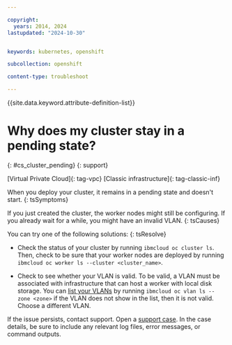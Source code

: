 ```yaml
---

copyright: 
  years: 2014, 2024
lastupdated: "2024-10-30"


keywords: kubernetes, openshift

subcollection: openshift

content-type: troubleshoot

---
```


{{site.data.keyword.attribute-definition-list}}





# Why does my cluster stay in a pending state?
{: #cs_cluster_pending}
{: support}

[Virtual Private Cloud]{: tag-vpc} [Classic infrastructure]{: tag-classic-inf}


When you deploy your cluster, it remains in a pending state and doesn't start.
{: tsSymptoms}


If you just created the cluster, the worker nodes might still be configuring. If you already wait for a while, you might have an invalid VLAN.
{: tsCauses}



You can try one of the following solutions:
{: tsResolve}

- Check the status of your cluster by running `ibmcloud oc cluster ls`. Then, check to be sure that your worker nodes are deployed by running `ibmcloud oc worker ls --cluster <cluster_name>`.

- Check to see whether your VLAN is valid. To be valid, a VLAN must be associated with infrastructure that can host a worker with local disk storage. You can [list your VLANs](/docs/openshift?topic=openshift-kubernetes-service-cli#cs_vlans) by running `ibmcloud oc vlan ls --zone <zone>` if the VLAN does not show in the list, then it is not valid. Choose a different VLAN.


If the issue persists, contact support. Open a [support case](/docs/account?topic=account-using-avatar). In the case details, be sure to include any relevant log files, error messages, or command outputs.
